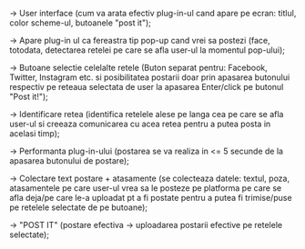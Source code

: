 -> User interface (cum va arata efectiv plug-in-ul cand apare pe ecran: titlul, color scheme-ul, butoanele "post it");

-> Apare plug-in ul ca fereastra tip pop-up cand vrei sa postezi (face, totodata, detectarea retelei pe care se afla user-ul la momentul pop-ului);

-> Butoane selectie celelalte retele (Buton separat pentru: Facebook, Twitter, Instagram etc. si posibilitatea postarii doar prin apasarea butonului respectiv pe reteaua selectata de user la apasarea Enter/click pe butonul "Post it!");

-> Identificare retea (identifica retelele alese pe langa cea pe care se afla user-ul si creeaza comunicarea cu acea retea pentru a putea posta in acelasi timp);

-> Performanta plug-in-ului (postarea se va realiza in <= 5 secunde de la apasarea butonului de postare);

-> Colectare text postare + atasamente  (se colecteaza datele: textul, poza, atasamentele pe care user-ul vrea sa le posteze pe platforma pe care se afla deja/pe care le-a uploadat pt a fi postate pentru a putea fi trimise/puse pe retelele selectate de pe butoane);

-> "POST IT" (postare efectiva -> uploadarea postarii efective pe retelele selectate);
